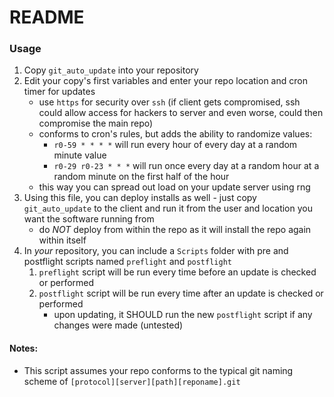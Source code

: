 # README

### Usage

1. Copy `git_auto_update` into your repository
1. Edit your copy's first variables and enter your repo location and cron timer for updates
	* use `https` for security over `ssh` (if client gets compromised, ssh could allow access for hackers to server and even worse, could then compromise the main repo)
	* conforms to cron's rules, but adds the ability to randomize values:
		* `r0-59 * * * *` will run every hour of every day at a random minute value
		* `r0-29 r0-23 * * *` will run once every day at a random hour at a random minute on the first half of the hour
	* this way you can spread out load on your update server using rng
1. Using this file, you can deploy installs as well - just copy `git_auto_update` to the client and run it from the user and location you want the software running from
	* do *NOT* deploy from within the repo as it will install the repo again within itself
1. In *your* repository, you can include a `Scripts` folder with pre and postflight scripts named `preflight` and `postflight`
	1. `preflight` script will be run every time before an update is checked or performed
	1. `postflight` script will be run every time after an update is checked or performed
		* upon updating, it SHOULD run the new `postflight` script if any changes were made (untested)

#### Notes:
* This script assumes your repo conforms to the typical git naming scheme of `[protocol][server][path][reponame].git`
